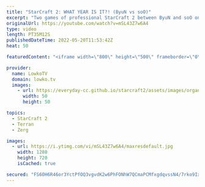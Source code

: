 ```yaml
---
title: "StarCraft 2: WHAT YEAR IS IT?! (ByuN vs soO)"
excerpt: "Two games of professional StarCraft 2 between ByuN and soO on old maps. In this video I cast a game of Zerg versus Terran on The King Sejong Station as well as Frost. Both of these maps were played in the early days of Legacy of the Void, and the earliest version of Frost is from back in Heart of the"
originalUrl: https://youtube.com/watch?v=mSL43Z7w6A4
type: video
length: PT35M12S
publishedDateTime: 2022-05-20T11:53:42Z
heat: 50

featuredContent: "<iframe width=\"800\" height=\"500\" frameborder=\"0\" src=\"https://www.youtube.com/embed/mSL43Z7w6A4\" allow=\"accelerometer; autoplay; encrypted-media; gyroscope; picture-in-picture\" allowfullscreen></iframe>"

provider:
  name: LowkoTV
  domain: lowko.tv
  images:
    - url: https://everyday-cc.github.io/starcraft2/assets/images/organizations/lowko.tv-50x50.jpg
      width: 50
      height: 50

topics:
  - StarCraft 2
  - Terran
  - Zerg

images:
  - url: https://i.ytimg.com/vi/mSL43Z7w6A4/maxresdefault.jpg
    width: 1280
    height: 720
    isCached: true

secured: "FS60H6R46or3YctPfOQ3vgvdK2w6PhFONhW7QCmaPCMfxgdqvssN4/7rko9IxNNYcsYm9tC4cmIbdlLkmqhDaW2gHlHYnGzERbZNTifUVOSe6Umc+GbFEvuJY5kyvI2JM/ughJuqBQBhi44OE/rRK11cTGQpvB59Gdr1/Ejcqrv2CSePY4BHvO/NtZEOBMicU3zLQrz8ye/kHfeKkCaRrsRZZ49o26ac+atGE2bFybOZAo6HSL73qW69zbEuubhotzdOPbSn3uOvCEDQ5YGjUK6OgJ6Dy9FXOkvtjrJTN3mu1u9EH8ZXQ/NO9Q4WmwKbouFvc7I4DomqyOcORtBajJx/0hRMkMIoO9Ju//bvOJFzJdzVjauPEGjDg+2rIwrRtehvzbht8wHI6kPVoM2MlK3G//2PV9guwarBwEWR0ZM=;NsjTRya8MihUFjC12iJTWg=="
---
```


